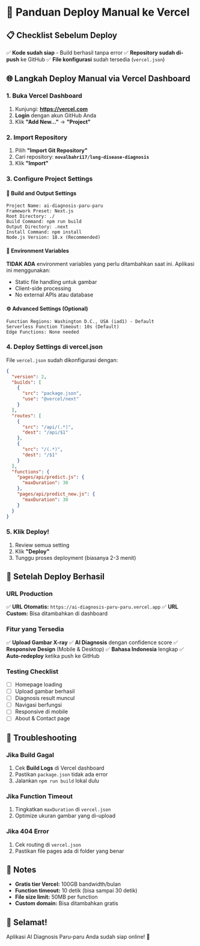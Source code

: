 # 🚀 Panduan Deploy Manual ke Vercel

## 📋 Checklist Sebelum Deploy
✅ **Kode sudah siap** - Build berhasil tanpa error
✅ **Repository sudah di-push** ke GitHub
✅ **File konfigurasi** sudah tersedia (`vercel.json`)

## 🌐 Langkah Deploy Manual via Vercel Dashboard

### 1. Buka Vercel Dashboard
1. Kunjungi: **https://vercel.com**
2. **Login** dengan akun GitHub Anda
3. Klik **"Add New..."** → **"Project"**

### 2. Import Repository
1. Pilih **"Import Git Repository"**
2. Cari repository: **`novalbahri17/lung-disease-diagnosis`**
3. Klik **"Import"**

### 3. Configure Project Settings

#### 📂 **Build and Output Settings**
```
Project Name: ai-diagnosis-paru-paru
Framework Preset: Next.js
Root Directory: ./
Build Command: npm run build
Output Directory: .next
Install Command: npm install
Node.js Version: 18.x (Recommended)
```

#### 🔧 **Environment Variables**
**TIDAK ADA** environment variables yang perlu ditambahkan saat ini.
Aplikasi ini menggunakan:
- Static file handling untuk gambar
- Client-side processing
- No external APIs atau database

#### ⚙️ **Advanced Settings (Optional)**
```
Function Regions: Washington D.C., USA (iad1) - Default
Serverless Function Timeout: 10s (Default)
Edge Functions: None needed
```

### 4. Deploy Settings di vercel.json
File `vercel.json` sudah dikonfigurasi dengan:
```json
{
  "version": 2,
  "builds": [
    {
      "src": "package.json",
      "use": "@vercel/next"
    }
  ],
  "routes": [
    {
      "src": "/api/(.*)",
      "dest": "/api/$1"
    },
    {
      "src": "/(.*)",
      "dest": "/$1"
    }
  ],
  "functions": {
    "pages/api/predict.js": {
      "maxDuration": 30
    },
    "pages/api/predict_new.js": {
      "maxDuration": 30
    }
  }
}
```

### 5. Klik Deploy!
1. Review semua setting
2. Klik **"Deploy"**
3. Tunggu proses deployment (biasanya 2-3 menit)

## 🎯 Setelah Deploy Berhasil

### URL Production
✅ **URL Otomatis:** `https://ai-diagnosis-paru-paru.vercel.app`
✅ **URL Custom:** Bisa ditambahkan di dashboard

### Fitur yang Tersedia
✅ **Upload Gambar X-ray**
✅ **AI Diagnosis** dengan confidence score
✅ **Responsive Design** (Mobile & Desktop)
✅ **Bahasa Indonesia** lengkap
✅ **Auto-redeploy** ketika push ke GitHub

### Testing Checklist
- [ ] Homepage loading
- [ ] Upload gambar berhasil
- [ ] Diagnosis result muncul
- [ ] Navigasi berfungsi
- [ ] Responsive di mobile
- [ ] About & Contact page

## 🔧 Troubleshooting

### Jika Build Gagal
1. Cek **Build Logs** di Vercel dashboard
2. Pastikan `package.json` tidak ada error
3. Jalankan `npm run build` lokal dulu

### Jika Function Timeout
1. Tingkatkan `maxDuration` di `vercel.json`
2. Optimize ukuran gambar yang di-upload

### Jika 404 Error
1. Cek routing di `vercel.json`
2. Pastikan file pages ada di folder yang benar

## 📝 Notes
- **Gratis tier Vercel:** 100GB bandwidth/bulan
- **Function timeout:** 10 detik (bisa sampai 30 detik)
- **File size limit:** 50MB per function
- **Custom domain:** Bisa ditambahkan gratis

## 🎉 Selamat!
Aplikasi AI Diagnosis Paru-paru Anda sudah siap online! 🚀
